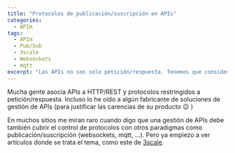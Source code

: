 ```yaml
---
title: "Protocolos de publicación/suscripción en APIs"
categories:
  - APIm
tags:
  - APIm
  - Pub/Sub
  - 3scale
  - Websockets
  - mqtt
excerpt: "Las APIs no son solo petición/respuesta. Tenemos que considerar otros paradigmas como publicación/suscripción"
---
```


Mucha gente asocia APIs a HTTP/REST y protocolos restringidos a petición/respuesta. Incluso lo he oído a algún fabricante de soluciones de gestión de APIs (para justificar las carencias de su producto :wink: )

En muchos sitios  me miran raro cuando digo que una gestión de APIs debe también cubrir el control de protocolos con otros paradigmas como publicación/suscripción (websockets, mqtt, ...). Pero ya empiezo a ver artículos donde se trata el tema, como este de [3scale](http://www.3scale.net/2015/09/streaming-apis-and-the-internet-of-things/?utm_campaign=googleplus&utm_source=googleplus&utm_medium=social).